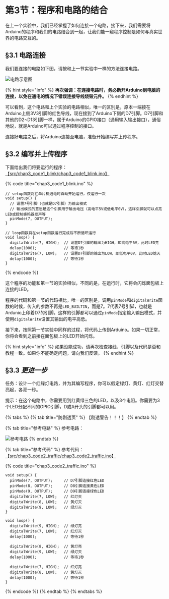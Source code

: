 # 第3节：程序和电路的结合

在上一个实验中，我们已经掌握了如何连接一个电路，接下来，我们需要将Arduino的程序和我们的电路结合到一起，让我们能一窥程序控制是如何与真实世界的电路交互的。



## §3.1 电路连接

我们要连接的电路如下图，请按和上一节实验中一样的方法连接电路。

![电路示意图](.gitbook/assets/chap3\_img1\_blink.png)

{% hint style="info" %}
**再次强调：在连接电路时，务必断开Arduino到电脑的连接，以免在通电的情况下错误连接导线烧毁元件。**
{% endhint %}

可以看到，这个电路和上个实验的电路相似，唯一的区别是，原本一端接在Arduino上侧3V3引脚的红色导线，现在接到了Arduino下侧的D7引脚。D7引脚和其他的D2\~D13引脚一样，属于Arduino的GPIO接口（通用输入输出接口），通俗地说，就是Arduino可以通过程序控制的接口。

连接好电路之后，将Arduino连接至电脑，准备开始编写并上传程序。



## §3.2 编写并上传程序

下面给出我们将要运行的程序：[【src/chap3\_code1\_blink/chap3\_code1\_blink.ino】](https://www.jianguoyun.com/p/DQpVhxQQmcGwBxjsjpsE)

{% code title="chap3_code1_blink.ino" %}
```arduino
// setup函数将在单片机通电时自动开始运行，仅运行一次
void setup() {
  // 设置7号引脚（也就是D7引脚）为输出模式
  // 输出模式的意思是这个引脚用于输出电压（高电平5V或低电平0V），这样引脚就可以点亮LED或控制蜂鸣器发声等
  pinMode(7, OUTPUT);
}

// loop函数将在setup函数运行完成后不断循环运行
void loop() {
  digitalWrite(7, HIGH);  // 设置D7引脚的输出为HIGH，即高电平5V，此时LED亮
  delay(1000);            // 等待1秒
  digitalWrite(7, LOW);   // 设置D7引脚的输出为LOW，即低电平0V，此时LED熄灭
  delay(1000);            // 等待1秒
}
```
{% endcode %}

这个程序的功能和第一节的实验相似，不同的是，在运行时，它将会闪烁面包板上连接的LED。

程序的代码和第一节的代码相比，唯一的区别是，调用`pinMode`和`digitalWrite`函数的时候，传入的参数不再是`LED_BUILTIN`，而是7。7代表7号引脚，也就是Ardunio上印着D7的引脚。这样的引脚都可以通过`pinMode`指定输入输出模式，并使用`digitalWrite`设置其输出的电平高低。

接下来，按照第一节实验中同样的过程，将代码上传到Arduino。如果一切正常，你将会看到之前接在面包板上的LED开始闪烁。

{% hint style="info" %}
如果没能成功，请再次检查接线、引脚以及代码是否和教程一致。如果你不能确定问题，请向我们反馈。
{% endhint %}



## §3.3 _更进一步_

任务：设计一个红绿灯电路，并为其编写程序，你可以假定绿灯、黄灯、红灯交替亮起，各亮一秒。

提示：在这个电路中，你需要用到红黄绿三色的LED，以及3个电阻。你需要为3个LED分配不同的GPIO引脚，D或A开头的引脚都可以用。

{% tabs %}
{% tab title="防剧透页" %}
【剧透警告！！！】
{% endtab %}

{% tab title="参考电路" %}
参考电路：

![参考电路](.gitbook/assets/chap3\_img2\_traffic.png)
{% endtab %}

{% tab title="参考代码" %}
参考代码：[【src/chap3\_code2\_traffic/chap3\_code2\_traffic.ino】](https://www.jianguoyun.com/p/DQpVhxQQmcGwBxjsjpsE)

{% code title="chap3_code2_traffic.ino" %}
```arduino
void setup() {
  pinMode(7, OUTPUT);     // D7引脚连接红色LED
  pinMode(8, OUTPUT);     // D8引脚连接黄色LED
  pinMode(9, OUTPUT);     // D9引脚连接绿色LED
  digitalWrite(7, LOW);   // 红灯灭
  digitalWrite(8, LOW);   // 黄灯灭
  digitalWrite(9, LOW);   // 绿灯灭
}

void loop() {
  digitalWrite(9, HIGH);  // 绿灯亮
  digitalWrite(7, LOW);   // 红灯灭
  delay(1000);            // 等待1秒

  digitalWrite(8, HIGH);  // 黄灯亮
  digitalWrite(9, LOW);   // 绿灯灭
  delay(1000);            // 等待1秒
  
  digitalWrite(7, HIGH);  // 红灯亮
  digitalWrite(8, LOW);   // 黄灯灭
  delay(1000);            // 等待1秒
}
```
{% endcode %}
{% endtab %}
{% endtabs %}
